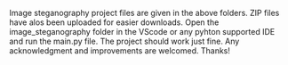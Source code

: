 Image steganography project files are given in the above folders.
ZIP files have alos been uploaded for easier downloads.
Open the image_steganography folder in the VScode or any pyhton supported IDE and run the main.py file.
The project should work just fine.
Any acknowledgment and improvements are welcomed.
Thanks!
